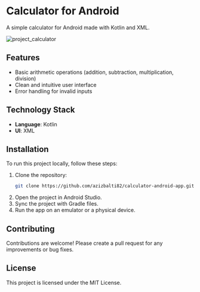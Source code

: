 

# Calculator for Android

A simple calculator for Android made with Kotlin and XML.

![project_calculator](https://github.com/user-attachments/assets/39dfc2ef-48a1-427b-a94d-71646a688ca2)

## Features
- Basic arithmetic operations (addition, subtraction, multiplication, division)
- Clean and intuitive user interface
- Error handling for invalid inputs

## Technology Stack
- **Language**: Kotlin
- **UI**: XML

## Installation
To run this project locally, follow these steps:

1. Clone the repository:
    ```sh
    git clone https://github.com/azizbalti82/calculator-android-app.git
    ```
2. Open the project in Android Studio.
3. Sync the project with Gradle files.
4. Run the app on an emulator or a physical device.

## Contributing
Contributions are welcome! Please create a pull request for any improvements or bug fixes.

## License
This project is licensed under the MIT License.
